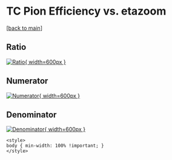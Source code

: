 # TC Pion Efficiency vs. etazoom

[[back to main](./)]



## Ratio

[![Ratio](../mtv/var/TC_211_eff_stack_etazoom.png){ width=600px }](../mtv/var/TC_211_eff_stack_etazoom.pdf)

## Numerator

[![Numerator](../mtv/num/TC_211_eff_stack_etazoom_num.png){ width=600px }](../mtv/num/TC_211_eff_stack_etazoom_num.pdf)

## Denominator

[![Denominator](../mtv/den/TC_211_eff_stack_etazoom_den.png){ width=600px }](../mtv/den/TC_211_eff_stack_etazoom_den.pdf)


``` {=html}
<style>
body { min-width: 100% !important; }
</style>
```
